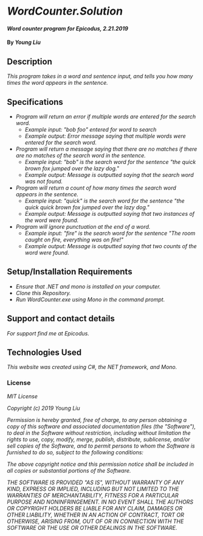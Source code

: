 # _WordCounter.Solution_

#### _Word counter program for Epicodus, 2.21.2019_

#### By _**Young Liu**_

## Description

_This program takes in a word and sentence input, and tells you how many times the word appears in the sentence._

## Specifications

* _Program will return an error if multiple words are entered for the search word._
  * _Example input: "bob foo" entered for word to search_
  * _Example output: Error message saying that multiple words were entered for the search word._
* _Program will return a message saying that there are no matches if there are no matches of the search word in the sentence._
  * _Example input: "bob" is the search word for the sentence "the quick brown fox jumped over the lazy dog."_
  * _Example output: Message is outputted saying that the search word was not found._
* _Program will return a count of how many times the search word appears in the sentence._
  * _Example input: "quick" is the search word for the sentence "the quick quick brown fox jumped over the lazy dog."_
  * _Example output: Message is outputted saying that two instances of the word were found._
* _Program will ignore punctuation at the end of a word._
  * _Example input: "fire" is the search word for the sentence "The room caught on fire, everything was on fire!"_
  * _Example output: Message is outputted saying that two counts of the word were found._


## Setup/Installation Requirements

* _Ensure that .NET and mono is installed on your computer._
* _Clone this Repository._
* _Run WordCounter.exe using Mono in the command prompt._

## Support and contact details

_For support find me at Epicodus._

## Technologies Used

_This website was created using C#, the NET framework, and Mono._

### License

*MIT License*

*Copyright (c) 2019 Young Liu*

*Permission is hereby granted, free of charge, to any person obtaining a copy of this software and associated documentation files (the "Software"), to deal in the Software without restriction, including without limitation the rights to use, copy, modify, merge, publish, distribute, sublicense, and/or sell copies of the Software, and to permit persons to whom the Software is furnished to do so, subject to the following conditions:*

*The above copyright notice and this permission notice shall be included in all copies or substantial portions of the Software.*

*THE SOFTWARE IS PROVIDED "AS IS", WITHOUT WARRANTY OF ANY KIND, EXPRESS OR IMPLIED, INCLUDING BUT NOT LIMITED TO THE WARRANTIES OF MERCHANTABILITY, FITNESS FOR A PARTICULAR PURPOSE AND NONINFRINGEMENT. IN NO EVENT SHALL THE AUTHORS OR COPYRIGHT HOLDERS BE LIABLE FOR ANY CLAIM, DAMAGES OR OTHER LIABILITY, WHETHER IN AN ACTION OF CONTRACT, TORT OR OTHERWISE, ARISING FROM, OUT OF OR IN CONNECTION WITH THE SOFTWARE OR THE USE OR OTHER DEALINGS IN THE SOFTWARE.*
